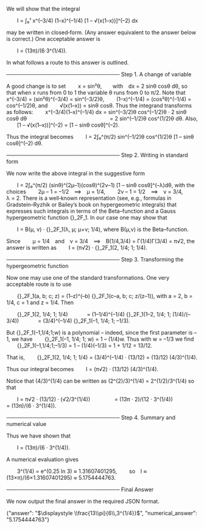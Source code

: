 We will show that the integral

  I = ∫₀¹ x^(–3/4) (1–x)^(–1/4) [1 – √(x(1–x))]^(–2) dx

may be written in closed‐form. (Any answer equivalent to the answer below is correct.) One acceptable answer is

  I = (13π)/(6·3^(1/4)).

In what follows a route to this answer is outlined.

──────────────────────────────
Step 1. A change of variable

A good change is to set
  x = sin²θ,  with dx = 2 sinθ cosθ dθ,
so that when x runs from 0 to 1 the variable θ runs from 0 to π/2. Note that
  x^(–3/4) = (sin²θ)^(–3/4) = sin^(–3/2)θ,
  (1–x)^(–1/4) = (cos²θ)^(–1/4) = cos^(–1/2)θ,
and
  √(x(1–x)) = sinθ cosθ.
Thus the integrand transforms as follows:
  x^(–3/4)(1–x)^(–1/4) dx = sin^(–3/2)θ cos^(–1/2)θ · 2 sinθ cosθ dθ
                = 2 sin^(–1/2)θ cos^(1/2)θ dθ.
Also,
  [1 – √(x(1–x))]^(–2) = [1 – sinθ cosθ]^(–2).

Thus the integral becomes
  I = 2∫₀^(π/2) sin^(–1/2)θ cos^(1/2)θ [1 – sinθ cosθ]^(–2) dθ.

──────────────────────────────
Step 2. Writing in standard form

We now write the above integral in the suggestive form

  I = 2∫₀^(π/2) (sinθ)^(2μ–1)(cosθ)^(2ν–1) [1 – sinθ cosθ]^(–λ)dθ,
with the choices
  2μ – 1 = –1/2 ⟹ μ = 1/4,
  2ν – 1 = 1/2 ⟹ ν = 3/4,
  λ = 2.
There is a well‐known representation (see, e.g., formulas in Gradstein–Ryzhik or Bailey’s book on hypergeometric integrals) that expresses such integrals in terms of the Beta–function and a Gauss hypergeometric function {}_2F_1. In our case one may show that

  I = B(μ, ν) · {}_2F_1(λ, μ; μ+ν; 1/4),
where B(μ,ν) is the Beta–function.

Since
  μ = 1/4 and ν = 3/4 ⟹ B(1/4,3/4) = Γ(1/4)Γ(3/4) = π√2,
the answer is written as
  I = (π√2) · {}_2F_1(2, 1/4; 1; 1/4).

──────────────────────────────
Step 3. Transforming the hypergeometric function

Now one may use one of the standard transformations. One very acceptable route is to use

  {}_2F_1(a, b; c; z) = (1–z)^(–b) {}_2F_1(c–a, b; c; z/(z–1)),
with a = 2, b = 1/4, c = 1 and z = 1/4. Then

  {}_2F_1(2, 1/4; 1; 1/4)
    = (1–1/4)^(–1/4) {}_2F_1(1–2, 1/4; 1; (1/4)/(–3/4))
    = (3/4)^(–1/4) {}_2F_1(–1, 1/4; 1; –1/3).

But {}_2F_1(–1,1/4;1;w) is a polynomial – indeed, since the first parameter is –1, we have
  {}_2F_1(–1, 1/4; 1; w) = 1 – (1/4)w.
Thus with w = –1/3 we find
  {}_2F_1(–1,1/4;1;–1/3) = 1 – (1/4)(–1/3) = 1 + 1/12 = 13/12.

That is,
  {}_2F_1(2, 1/4; 1; 1/4) = (3/4)^(–1/4) · (13/12) = (13/12) (4/3)^(1/4).

Thus our integral becomes
  I = (π√2) · (13/12) (4/3)^(1/4).

Notice that (4/3)^(1/4) can be written as (2^(2)/3)^(1/4) = 2^(1/2)/3^(1/4) so that

  I = π√2 · (13/12) · (√2/3^(1/4))
     = (13π · 2)/(12 · 3^(1/4))
     = (13π)/(6 · 3^(1/4)).

──────────────────────────────
Step 4. Summary and numerical value

Thus we have shown that

  I = (13π)/(6 · 3^(1/4)).

A numerical evaluation gives

  3^(1/4) = e^(0.25 ln 3) ≈ 1.31607401295,
  so I ≈ (13×π)/(6×1.31607401295) ≈ 5.1754444763.

──────────────────────────────
Final Answer

We now output the final answer in the required JSON format.

{"answer": "$\displaystyle \\frac{13\\pi}{6\\,3^{1/4}}$", "numerical_answer": "5.1754444763"}